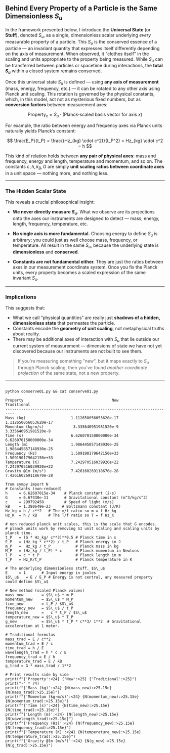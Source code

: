 

## Behind Every Property of a Particle is the Same Dimensionless $S_u$

In the framework presented below, I introduce the **Universal State** (or **Stuff**), denoted $S_u$, as a single, dimensionless scalar underlying *every* measurable property of a particle. This $S_u$ is the conserved essence of a particle — an invariant quantity that expresses itself differently depending on the axis of measurement. When observed, it "clothes itself" in the scaling and units appropriate to the property being measured. While $S_u$ can be transferred between particles or spacetime during interactions, the **total $S_u$** within a closed system remains conserved.

Once this universal state $S_u$ is defined — using **any axis of measurement** (mass, energy, frequency, etc.) — it can be rotated to any other axis using Planck unit scaling. This rotation is governed by the physical constants, which, in this model, act not as mysterious fixed numbers, but as **conversion factors** between measurement axes:

$$
\text{Property}_x = S_u \cdot (\text{Planck-scaled basis vector for axis } x)
$$

For example, the ratio between energy and frequency axes via Planck units naturally yields Planck’s constant:

$$
\frac{E_P}{t_P} = \frac{(Hz_{kg} \cdot c^2)}{t_P^2} = Hz_{kg} \cdot c^2 = h
$$

This kind of relation holds between **any pair of physical axes**: mass and frequency, energy and length, temperature and momentum, and so on. The constants $c, h, k_B, G$ are simply **unit scaling ratios between coordinate axes** in a unit space — nothing more, and nothing less.

---

### The Hidden Scalar State

This reveals a crucial philosophical insight:

* **We never directly measure $S_u$.**
  What we observe are its projections onto the axes our instruments are designed to detect — mass, energy, length, frequency, temperature, etc.

* **No single axis is more fundamental.**
  Choosing energy to define $S_u$ is arbitrary; you could just as well choose mass, frequency, or temperature. All result in the same $S_u$, because the underlying state is **dimensionless** and **conserved**.

* **Constants are not fundamental either.**
  They are just the ratios between axes in our measurement coordinate system. Once you fix the Planck units, every property becomes a scaled expression of the same invariant $S_u$.

---

### Implications

This suggests that:

* What we call “physical quantities” are really just **shadows of a hidden, dimensionless state** that permeates the particle.
* Constants encode the **geometry of unit scaling**, not metaphysical truths about reality.
* There may be additional axes of interaction with $S_u$ that lie outside our current system of measurement — dimensions of state we have not yet discovered because our instruments are not built to see them.

> If you're measuring something "new", but it maps exactly to $S_u$ through Planck scaling, then you've found *another coordinate projection* of the same state, not a new property.

---

```

python conserve01.py && cat conserve01.py

Property                                       New               Traditional
--------------------------------------------------------------------------
Mass (kg)                    1.112650056053620e-17     1.112650056053620e-17
Momentum (kg·m/s)             3.335640951981520e-9      3.335640951981520e-9
Time (s)                     6.626070150000000e-34     6.626070150000000e-34
Length (m)                   1.986445857148930e-25     1.986445857148930e-25
Frequency (Hz)               1.509190179642150e+33     1.509190179642150e+33
Temperature (K)              7.242970516039920e+22     7.242970516039920e+22
Gravity @1m (m/s²)           7.426160269118670e-28     7.426160269118670e-28

from sympy import N
# Constants (non-reduced)
h     = 6.62607015e-34    # Planck constant (J·s)
G     = 6.67430e-11       # Gravitational constant (m^3/kg/s^2)
c     = 299792458         # Speed of light (m/s)
kB    = 1.380649e-23     # Boltzmann constant (J/K)
Hz_kg = h / c**2   # The m/f ratio so m = f Hz_kg
Hz_K  = h / kB     # The T/f ratio so T = f Hz_K

# non reduced planck unit scales, this is the scale that G encodes.
# planck units work by removing SI unit scaling and scaling units by planck time.  
t_P   = (G * Hz_kg/ c**3)**0.5 # Planck time in s
E_P   = (Hz_kg * c**2) / t_P   # Planck energy in J
m_P   =  Hz_kg / t_P           # Planck mass in kg
M_P   = (Hz_kg / t_P) * c      # Planck momentum in Newtons
l_P   = c * t_P                # Planck length in m
T_P   = Hz_K/t_P               # Planck temperature in K

# The underlying dimensionless stuff, $S\_u$
E     = 1       # Input energy in joules
$S\_u$   = E / E_P # Energy is not central, any measured property could define $S\_u$

# New method (scaled Planck values)
mass_new        = $S\_u$ * m_P
momentum_new    = $S\_u$ * M_P
time_new        = t_P / $S\_u$ 
frequency_new   = $S\_u$ / t_P
length_new      =   c * t_P / $S\_u$ 
temperature_new = $S\_u$ * T_P
g_new           = $S\_u$ * t_P * c**3/ 1**2  # Gravitational acceleration at 1 meter.

# Traditional formulas
mass_trad = E / c**2
momentum_trad = E / c
time_trad = h / E
wavelength_trad = h * c / E
frequency_trad = E / h
temperature_trad = E / kB
g_trad = G * mass_trad / 1**2

# Print results side by side
print(f"{'Property':<24} {'New':>25} {'Traditional':>25}")
print("-" * 74)
print(f"{'Mass (kg)':<24} {N(mass_new):>25.15e} {N(mass_trad):>25.15e}")
print(f"{'Momentum (kg·m/s)':<24} {N(momentum_new):>25.15e} {N(momentum_trad):>25.15e}")
print(f"{'Time (s)':<24} {N(time_new):>25.15e} {N(time_trad):>25.15e}")
print(f"{'Length (m)':<24} {N(length_new):>25.15e} {N(wavelength_trad):>25.15e}")
print(f"{'Frequency (Hz)':<24} {N(frequency_new):>25.15e} {N(frequency_trad):>25.15e}")
print(f"{'Temperature (K)':<24} {N(temperature_new):>25.15e} {N(temperature_trad):>25.15e}")
print(f"{'Gravity @1m (m/s²)':<24} {N(g_new):>25.15e} {N(g_trad):>25.15e}")

```
